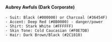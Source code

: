 #### Aubrey Awfuls (Dark Corporate)
```
- Suit: Black (#000000) or Charcoal (#36454F)
- Accent: Deep Red (#8B0000) - danger/power
- Shirt: Stark White (#FFFFFF)
- Skin Tone: Cold Caucasian (#F0E7DB)
- Hair: Dark Brown/Black (#2C1810)
```
